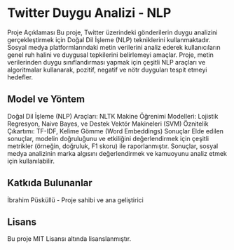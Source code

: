 # Twitter Duygu Analizi - NLP
Proje Açıklaması
Bu proje, Twitter üzerindeki gönderilerin duygu analizini gerçekleştirmek için Doğal Dil İşleme (NLP) tekniklerini kullanmaktadır. Sosyal medya platformlarındaki metin verilerini analiz ederek kullanıcıların genel ruh halini ve duygusal tepkilerini belirlemeyi amaçlar. Proje, metin verilerinden duygu sınıflandırması yapmak için çeşitli NLP araçları ve algoritmalar kullanarak, pozitif, negatif ve nötr duyguları tespit etmeyi hedefler.

## Model ve Yöntem
Doğal Dil İşleme (NLP) Araçları: NLTK
Makine Öğrenimi Modelleri: Lojistik Regresyon, Naive Bayes, ve Destek Vektör Makineleri (SVM)
Öznitelik Çıkartımı: TF-IDF, Kelime Gömme (Word Embeddings)
Sonuçlar
Elde edilen sonuçlar, modelin doğruluğunu ve etkiliğini değerlendirmek için çeşitli metrikler (örneğin, doğruluk, F1 skoru) ile raporlanmıştır. Sonuçlar, sosyal medya analizinin marka algısını değerlendirmek ve kamuoyunu analiz etmek için kullanılabilir.

## Katkıda Bulunanlar
İbrahim Püsküllü - Proje sahibi ve ana geliştirici
## Lisans
Bu proje MIT Lisansı altında lisanslanmıştır.
